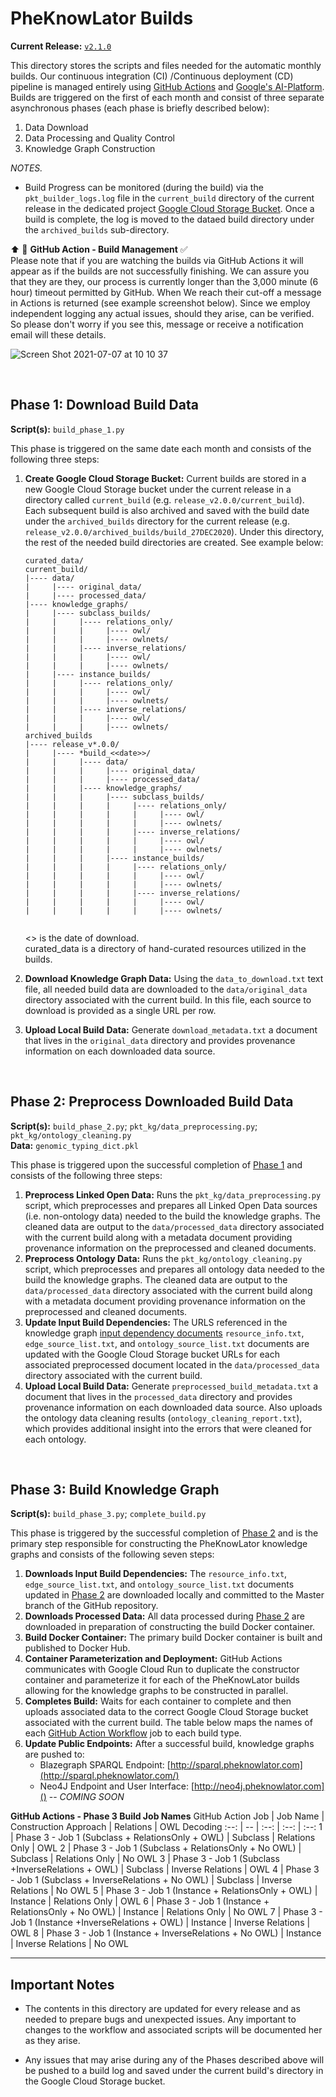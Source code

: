 # PheKnowLator Builds  
**Current Release:** [`v2.1.0`](https://github.com/callahantiff/PheKnowLator/wiki/v2.0.0)  

This directory stores the scripts and files needed for the automatic monthly builds. Our continuous integration (CI)
/Continuous deployment (CD) pipeline is managed entirely using [GitHub Actions](https://github.com/actions) and [Google's AI-Platform](https://cloud.google.com/ai-platform). Builds are triggered on the first of each month and consist of three separate asynchronous phases (each phase is briefly described below):  
1. Data Download 
2. Data Processing and Quality Control   
3. Knowledge Graph Construction  

*NOTES.*   
- Build Progress can be monitored (during the build) via the `pkt_builder_logs.log` file in the `current_build` directory of the current release in the dedicated project [Google Cloud Storage Bucket](https://console.cloud.google.com/storage/browser/pheknowlator?project=pheknowlator). Once a build is complete, the log is moved to the dataed build directory under the `archived_builds` sub-directory.  

⬆️ 📅  **GitHub Action - Build Management** ✅  
Please note that if you are watching the builds via GitHub Actions it will appear as if the builds are not successfully finishing. We can assure you that they are they, our process is currently longer than the 3,000 minute (6 hour) timeout permitted by GitHub. When We reach their cut-off a message in Actions is returned (see example screenshot below). Since we employ independent logging any actual issues, should they arise, can be verified. So please don't worry if you see this, message or receive a notification email will these details.  

![Screen Shot 2021-07-07 at 10 10 37](https://user-images.githubusercontent.com/8030363/124793902-af15ae00-df0b-11eb-939f-3a64aa24a215.png)

<br>
 
## Phase 1: Download Build Data 
**Script(s):** `build_phase_1.py`  

This phase is triggered on the same date each month and consists of the following three steps:    
1. **Create Google Cloud Storage Bucket:** Current builds are stored in a new Google Cloud Storage bucket under the current release in a directory called `current_build` (e.g. `release_v2.0.0/current_build`). Each subsequent build is also archived and saved with the build date under the `archived_builds` directory for the current release (e.g. `release_v2.0.0/archived_builds/build_27DEC2020`). Under this directory, the rest of the needed build directories are created. See example below:
   ```
   curated_data/
   current_build/
   |---- data/
   |     |---- original_data/
   |     |---- processed_data/   
   |---- knowledge_graphs/  
   |     |---- subclass_builds/
   |     |     |---- relations_only/
   |     |     |     |---- owl/
   |     |     |     |---- owlnets/     
   |     |     |---- inverse_relations/
   |     |     |     |---- owl/
   |     |     |     |---- owlnets/     
   |     |---- instance_builds/
   |     |     |---- relations_only/
   |     |     |     |---- owl/
   |     |     |     |---- owlnets/     
   |     |     |---- inverse_relations/
   |     |     |     |---- owl/
   |     |     |     |---- owlnets/
   archived_builds
   |---- release_v*.0.0/
   |     |---- *build_<<date>>/
   |     |     |---- data/
   |     |     |     |---- original_data/
   |     |     |     |---- processed_data/   
   |     |     |---- knowledge_graphs/  
   |     |     |     |---- subclass_builds/
   |     |     |     |     |---- relations_only/
   |     |     |     |     |     |---- owl/
   |     |     |     |     |     |---- owlnets/     
   |     |     |     |     |---- inverse_relations/
   |     |     |     |     |     |---- owl/
   |     |     |     |     |     |---- owlnets/     
   |     |     |     |---- instance_builds/
   |     |     |     |     |---- relations_only/
   |     |     |     |     |     |---- owl/
   |     |     |     |     |     |---- owlnets/     
   |     |     |     |     |---- inverse_relations/
   |     |     |     |     |     |---- owl/
   |     |     |     |     |     |---- owlnets/   
      
   ```
   <<date>> is the date of download.  
   curated_data is a directory of hand-curated resources utilized in the builds.  
   
2. **Download Knowledge Graph Data:** Using the `data_to_download.txt` text file, all needed build data are downloaded to the `data/original_data` directory associated with the current build. In this file, each source to download is provided as a single URL per row.   
3. **Upload Local Build Data:** Generate `download_metadata.txt` a document that lives in the `original_data` directory and provides provenance information on each downloaded data source.

<br>

## Phase 2: Preprocess Downloaded Build Data       
**Script(s):** `build_phase_2.py`; `pkt_kg/data_preprocessing.py`; `pkt_kg/ontology_cleaning.py`   
**Data:** `genomic_typing_dict.pkl`

This phase is triggered upon the successful completion of [Phase 1](#Phase-1:-Download-Build-Data) and consists of the following three steps:  
1. **Preprocess Linked Open Data:** Runs the `pkt_kg/data_preprocessing.py` script, which preprocesses and prepares all Linked Open Data sources (i.e. non-ontology data) needed to the build the knowledge graphs. The cleaned data are output to the `data/processed_data` directory associated with the current build along with a metadata document providing provenance information on the preprocessed and cleaned documents.      
2. **Preprocess Ontology Data:** Runs the `pkt_kg/ontology_cleaning.py` script, which preprocesses and prepares all ontology data needed to the build the knowledge graphs. The cleaned data are output to the `data/processed_data` directory associated with the current build along with a metadata document providing provenance information on the preprocessed and cleaned documents.  
3. **Update Input Build Dependencies:** The URLS referenced in the knowledge graph [input dependency documents](https://github.com/callahantiff/PheKnowLator/wiki/Dependencies) `resource_info.txt`, `edge_source_list.txt`, and `ontology_source_list.txt` documents are updated with the Google Cloud Storage bucket URLs for each associated preprocessed document located in the `data/processed_data` directory associated with the current build.  
4. **Upload Local Build Data:** Generate `preprocessed_build_metadata.txt` a document that lives in the 
   `processed_data` directory and provides provenance information on each downloaded data source. Also uploads the ontology data cleaning results (`ontology_cleaning_report.txt`), which provides additional insight into the errors that were cleaned for each ontology.

<br>

## Phase 3: Build Knowledge Graph    
**Script(s):** `build_phase_3.py`; `complete_build.py`  

This phase is triggered by the successful completion of [Phase 2](#Phase-2:-Preprocess-Downloaded-Build-Data) and is the primary step responsible for constructing the PheKnowLator knowledge graphs and consists of the following seven steps:  
1. **Downloads Input Build Dependencies:** The `resource_info.txt`, `edge_source_list.txt`, and 
   `ontology_source_list.txt` documents updated in [Phase 2](#Phase-2:-Preprocess-Downloaded-Build-Data) are downloaded locally and committed to the Master branch of the GitHub repository.     
2. **Downloads Processed Data:** All data processed during [Phase 2](#Phase-2:-Preprocess-Downloaded-Build-Data) are downloaded in preparation of constructing the build Docker container.  
3. **Build Docker Container:** The primary build Docker container is built and published to Docker Hub.  
4. **Container Parameterization and Deployment:** GitHub Actions communicates with Google Cloud Run to duplicate the constructor container and parameterize it for each of the PheKnowLator builds allowing for the knowledge graphs to be constructed in parallel.  
5. **Completes Build:** Waits for each container to complete and then uploads associated data to the correct Google Cloud Storage bucket associated with the current build. The table below maps the names of each [GitHub Action Workflow](https://github.com/callahantiff/PheKnowLator/blob/master/.github/workflows/kg-build.yml) job to each build type.
6. **Update Public Endpoints:** After a successful build, knowledge graphs are pushed to:   
    - Blazegraph SPARQL Endpoint: [http://sparql.pheknowlator.com](http://sparql.pheknowlator.com/)  
    - Neo4J Endpoint and User Interface: [http://neo4j.pheknowlator.com]()  -- *COMING SOON*   

**GitHub Actions - Phase 3 Build Job Names**
GitHub   Action Job | Job Name | Construction   Approach | Relations | OWL Decoding
:--: | -- | :--: | :--: | :--:
1 | Phase   3 - Job 1 (Subclass + RelationsOnly + OWL) | Subclass | Relations   Only | OWL
2 | Phase   3 - Job 1 (Subclass + RelationsOnly + No OWL) | Subclass | Relations   Only | No   OWL
3 | Phase   3 - Job 1 (Subclass +InverseRelations + OWL) | Subclass | Inverse   Relations | OWL
4 | Phase   3 - Job 1 (Subclass + InverseRelations + No OWL) | Subclass | Inverse   Relations | No   OWL
5 | Phase   3 - Job 1 (Instance + RelationsOnly + OWL) | Instance | Relations   Only | OWL
6 | Phase   3 - Job 1 (Instance + RelationsOnly + No OWL) | Instance | Relations   Only | No   OWL
7 | Phase   3 - Job 1 (Instance +InverseRelations + OWL) | Instance | Inverse   Relations | OWL
8 | Phase   3 - Job 1 (Instance + InverseRelations + No OWL) | Instance | Inverse   Relations | No   OWL

____

## Important Notes  
- The contents in this directory are updated for every release and as needed to prepare bugs and unexpected issues. Any important to changes to the workflow and associated scripts will be documented her as they arise.

- Any issues that may arise during any of the Phases described above will be pushed to a build log and saved under the current build's directory in the Google Cloud Storage bucket.  
